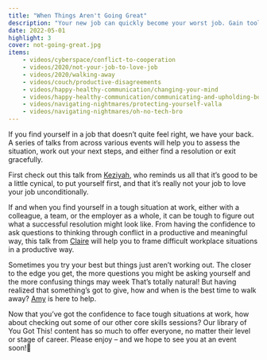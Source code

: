 ```yaml
---
title: "When Things Aren't Going Great"
description: "Your new job can quickly become your worst job. Gain tools, techniques, and strategies to protect yourself."
date: 2022-05-01
highlight: 3
cover: not-going-great.jpg
items:
    - videos/cyberspace/conflict-to-cooperation
    - videos/2020/not-your-job-to-love-job
    - videos/2020/walking-away
    - videos/couch/productive-disagreements
    - videos/happy-healthy-communication/changing-your-mind
    - videos/happy-healthy-communication/communicating-and-upholding-boundaries
    - videos/navigating-nightmares/protecting-yourself-valla
    - videos/navigating-nightmares/oh-no-tech-bro
---
```


If you find yourself in a job that doesn’t quite feel right, we have your back. A series of talks from across various events will help you to assess the situation, work out your next steps, and either find a resolution or exit gracefully.

First check out this talk from [Keziyah](/people/keziyah-lewis), who reminds us all that it’s good to be a little cynical, to put yourself first, and that it’s really not your job to love your job unconditionally.

<library-item path="videos/2020/not-your-job-to-love-job"></library-item>

If and when you find yourself in a tough situation at work, either with a colleague, a team, or the employer as a whole, it can be tough to figure out what a successful resolution might look like. From having the confidence to ask questions to thinking through conflict in a productive and meaningful way, this talk from [Claire](/people/claire-knight) will help you to frame difficult workplace situations in a productive way.

<library-item path="videos/couch/productive-disagreements"></library-item>

Sometimes you try your best but things just aren’t working out. The closer to the edge you get, the more questions you might be asking yourself and the more confusing things may week That’s totally natural! But having realized that something’s got to give, how and when is the best time to walk away? [Amy](/people/amy-dickens) is here to help.

<library-item path="videos/2020/walking-away"></library-item>

Now that you’ve got the confidence to face tough situations at work, how about checking out some of our other core skills sessions? Our library of You Got This! content has so much to offer everyone, no matter their level or stage of career. Please enjoy – and we hope to see you at an event soon!
